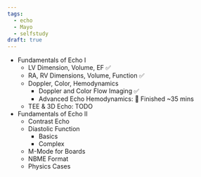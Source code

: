 ```yaml
---
tags:
  - echo
  - Mayo
  - selfstudy
draft: true
---
```

- Fundamentals of Echo I
	- LV Dimension, Volume, EF ✅
	- RA, RV Dimensions, Volume, Function ✅
	- Doppler, Color, Hemodynamics
		- Doppler and Color Flow Imaging ✅
		- Advanced Echo Hemodynamics: 🚧 Finished ~35 mins
	- TEE & 3D Echo: TODO
- Fundamentals of Echo II
	- Contrast Echo
	- Diastolic Function
		- Basics
		- Complex
	- M-Mode for Boards
	- NBME Format
	- Physics Cases